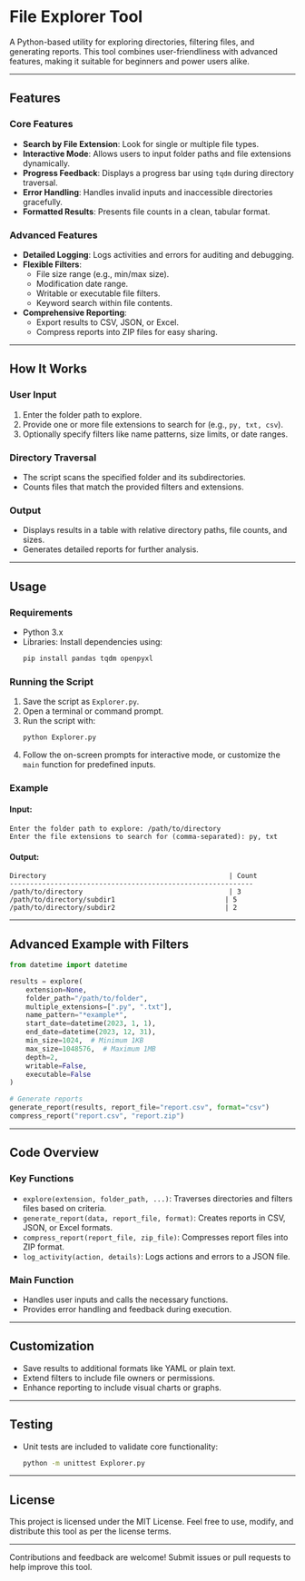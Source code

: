 # File Explorer Tool

A Python-based utility for exploring directories, filtering files, and generating reports. This tool combines user-friendliness with advanced features, making it suitable for beginners and power users alike.

---

## Features

### Core Features
- **Search by File Extension**: Look for single or multiple file types.
- **Interactive Mode**: Allows users to input folder paths and file extensions dynamically.
- **Progress Feedback**: Displays a progress bar using `tqdm` during directory traversal.
- **Error Handling**: Handles invalid inputs and inaccessible directories gracefully.
- **Formatted Results**: Presents file counts in a clean, tabular format.

### Advanced Features
- **Detailed Logging**: Logs activities and errors for auditing and debugging.
- **Flexible Filters**:
  - File size range (e.g., min/max size).
  - Modification date range.
  - Writable or executable file filters.
  - Keyword search within file contents.
- **Comprehensive Reporting**:
  - Export results to CSV, JSON, or Excel.
  - Compress reports into ZIP files for easy sharing.

---

## How It Works

### User Input
1. Enter the folder path to explore.
2. Provide one or more file extensions to search for (e.g., `py, txt, csv`).
3. Optionally specify filters like name patterns, size limits, or date ranges.

### Directory Traversal
- The script scans the specified folder and its subdirectories.
- Counts files that match the provided filters and extensions.

### Output
- Displays results in a table with relative directory paths, file counts, and sizes.
- Generates detailed reports for further analysis.

---

## Usage

### Requirements
- Python 3.x
- Libraries: Install dependencies using:
  ```bash
  pip install pandas tqdm openpyxl
  ```

### Running the Script
1. Save the script as `Explorer.py`.
2. Open a terminal or command prompt.
3. Run the script with:
   ```bash
   python Explorer.py
   ```
4. Follow the on-screen prompts for interactive mode, or customize the `main` function for predefined inputs.

### Example

#### Input:
```plaintext
Enter the folder path to explore: /path/to/directory
Enter the file extensions to search for (comma-separated): py, txt
```

#### Output:
```plaintext
Directory                                             | Count
------------------------------------------------------------
/path/to/directory                                    | 3    
/path/to/directory/subdir1                           | 5    
/path/to/directory/subdir2                           | 2    
```

---

## Advanced Example with Filters

```python
from datetime import datetime

results = explore(
    extension=None,
    folder_path="/path/to/folder",
    multiple_extensions=[".py", ".txt"],
    name_pattern="*example*",
    start_date=datetime(2023, 1, 1),
    end_date=datetime(2023, 12, 31),
    min_size=1024,  # Minimum 1KB
    max_size=1048576,  # Maximum 1MB
    depth=2,
    writable=False,
    executable=False
)

# Generate reports
generate_report(results, report_file="report.csv", format="csv")
compress_report("report.csv", "report.zip")
```

---

## Code Overview

### Key Functions

- `explore(extension, folder_path, ...)`: Traverses directories and filters files based on criteria.
- `generate_report(data, report_file, format)`: Creates reports in CSV, JSON, or Excel formats.
- `compress_report(report_file, zip_file)`: Compresses report files into ZIP format.
- `log_activity(action, details)`: Logs actions and errors to a JSON file.

### Main Function
- Handles user inputs and calls the necessary functions.
- Provides error handling and feedback during execution.

---

## Customization
- Save results to additional formats like YAML or plain text.
- Extend filters to include file owners or permissions.
- Enhance reporting to include visual charts or graphs.

---

## Testing
- Unit tests are included to validate core functionality:
  ```bash
  python -m unittest Explorer.py
  ```

---

## License
This project is licensed under the MIT License. Feel free to use, modify, and distribute this tool as per the license terms.

---

Contributions and feedback are welcome! Submit issues or pull requests to help improve this tool.

